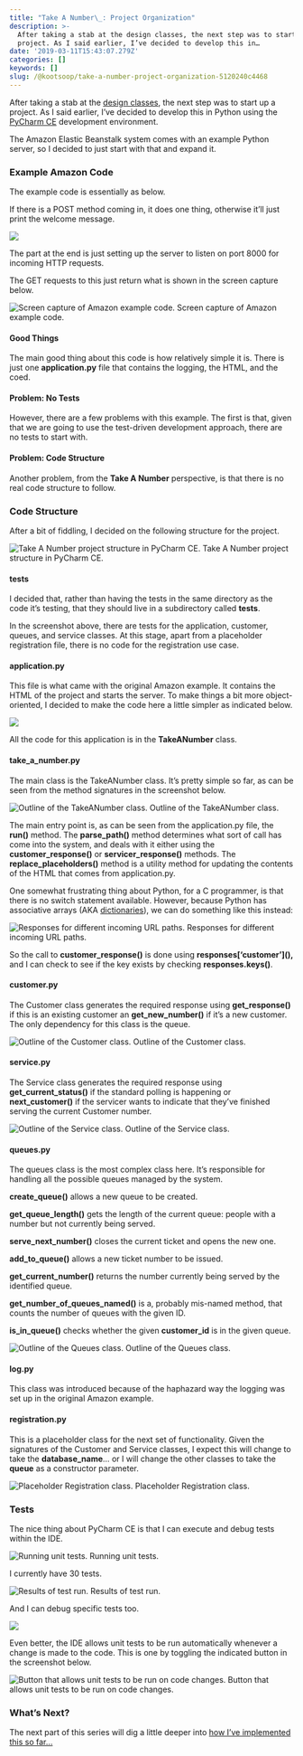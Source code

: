 ```yaml
---
title: "Take A Number\_: Project Organization"
description: >-
  After taking a stab at the design classes, the next step was to start up a
  project. As I said earlier, I’ve decided to develop this in…
date: '2019-03-11T15:43:07.279Z'
categories: []
keywords: []
slug: /@kootsoop/take-a-number-project-organization-5120240c4468
---
```


After taking a stab at the [design classes](https://kootsoop.github.io/@kootsoop-take-a-number-analysis-to-design-b005ffef47ac), the next step was to start up a project. As I said earlier, I’ve decided to develop this in Python using the [PyCharm CE](https://www.jetbrains.com/pycharm/) development environment.

The Amazon Elastic Beanstalk system comes with an example Python server, so I decided to just start with that and expand it.

### Example Amazon Code

The example code is essentially as below.

If there is a POST method coming in, it does one thing, otherwise it’ll just print the welcome message.

![](https://kootsoop.github.io/images/1_NmE1nANv7-jr7s0U9R1Lxg.png)

The part at the end is just setting up the server to listen on port 8000 for incoming HTTP requests.

The GET requests to this just return what is shown in the screen capture below.

![Screen capture of Amazon example code.](https://kootsoop.github.io/images/1_oFn2ExVCFXjfXKkeYvt3cg.png)
Screen capture of Amazon example code.

#### Good Things

The main good thing about this code is how relatively simple it is. There is just one **application.py** file that contains the logging, the HTML, and the coed.

#### Problem: No Tests

However, there are a few problems with this example. The first is that, given that we are going to use the test-driven development approach, there are no tests to start with.

#### Problem: Code Structure

Another problem, from the **Take A Number** perspective, is that there is no real code structure to follow.

### Code Structure

After a bit of fiddling, I decided on the following structure for the project.

![Take A Number project structure in PyCharm CE.](https://kootsoop.github.io/images/1_cPOvt7XAesD3HPjrkJeV6w.png)
Take A Number project structure in PyCharm CE.

#### tests

I decided that, rather than having the tests in the same directory as the code it’s testing, that they should live in a subdirectory called **tests**.

In the screenshot above, there are tests for the application, customer, queues, and service classes. At this stage, apart from a placeholder registration file, there is no code for the registration use case.

#### application.py

This file is what came with the original Amazon example. It contains the HTML of the project and starts the server. To make things a bit more object-oriented, I decided to make the code here a little simpler as indicated below.

![](https://kootsoop.github.io/images/1_2PgfqSjQLY-pNkUaUkEGBg.png)

All the code for this application is in the **TakeANumber** class.

#### take\_a\_number.py

The main class is the TakeANumber class. It’s pretty simple so far, as can be seen from the method signatures in the screenshot below.

![Outline of the TakeANumber class.](https://kootsoop.github.io/images/1_XH2JChQC9oU4PCZlJ2dD2g.png)
Outline of the TakeANumber class.

The main entry point is, as can be seen from the application.py file, the **run()** method. The **parse\_path()** method determines what sort of call has come into the system, and deals with it either using the **customer\_response()** or **servicer\_response()** methods. The **replace\_placeholders()** method is a utility method for updating the contents of the HTML that comes from application.py.

One somewhat frustrating thing about Python, for a C programmer, is that there is no switch statement available. However, because Python has associative arrays (AKA [dictionaries](https://docs.python.org/2/tutorial/datastructures.html#dictionaries)), we can do something like this instead:

![Responses for different incoming URL paths.](https://kootsoop.github.io/images/1_KDde5mPTG5VsZiK2AWal1Q.png)
Responses for different incoming URL paths.

So the call to **customer\_response()** is done using **responses\[‘customer’\](),** and I can check to see if the key exists by checking **responses.keys()**.

#### customer.py

The Customer class generates the required response using **get\_response()** if this is an existing customer an **get\_new\_number()** if it’s a new customer. The only dependency for this class is the queue.

![Outline of the Customer class.](https://kootsoop.github.io/images/1_4UarW_7oOpsY01rXl4yd2g.png)
Outline of the Customer class.

#### service.py

The Service class generates the required response using **get\_current\_status()** if the standard polling is happening or **next\_customer()** if the servicer wants to indicate that they’ve finished serving the current Customer number.

![Outline of the Service class.](https://kootsoop.github.io/images/1_FDWMzPCTOhBtwUsQGsnjOQ.png)
Outline of the Service class.

#### queues.py

The queues class is the most complex class here. It’s responsible for handling all the possible queues managed by the system.

**create\_queue()** allows a new queue to be created.

**get\_queue\_length()** gets the length of the current queue: people with a number but not currently being served.

**serve\_next\_number()** closes the current ticket and opens the new one.

**add\_to\_queue()** allows a new ticket number to be issued.

**get\_current\_number()** returns the number currently being served by the identified queue.

**get\_number\_of\_queues\_named()** is a, probably mis-named method, that counts the number of queues with the given ID.

**is\_in\_queue()** checks whether the given **customer\_id** is in the given queue.

![Outline of the Queues class.](https://kootsoop.github.io/images/1_CowyPGlhCdUhUOhXBX4Hog.png)
Outline of the Queues class.

#### log.py

This class was introduced because of the haphazard way the logging was set up in the original Amazon example.

#### registration.py

This is a placeholder class for the next set of functionality. Given the signatures of the Customer and Service classes, I expect this will change to take the **database\_name**… or I will change the other classes to take the **queue** as a constructor parameter.

![Placeholder Registration class.](https://kootsoop.github.io/images/1_28Xdp6_h9NGuWpyR4FT6mQ.png)
Placeholder Registration class.

### Tests

The nice thing about PyCharm CE is that I can execute and debug tests within the IDE.

![Running unit tests.](https://kootsoop.github.io/images/1_GZk6VSg72q3timK3hiJLSA.png)
Running unit tests.

I currently have 30 tests.

![Results of test run.](https://kootsoop.github.io/images/1_GImIEzCo8ucUl1RCMMqtOA.png)
Results of test run.

And I can debug specific tests too.

![](https://kootsoop.github.io/images/1_-DDfcIEfEsN132DwVtLD5g.png)

Even better, the IDE allows unit tests to be run automatically whenever a change is made to the code. This is one by toggling the indicated button in the screenshot below.

![Button that allows unit tests to be run on code changes.](https://kootsoop.github.io/images/1_a9NwUkUKfKdMS8gBt8IPNA.png)
Button that allows unit tests to be run on code changes.

### What’s Next?

The next part of this series will dig a little deeper into [how I’ve implemented this so far…](https://kootsoop.github.io/@kootsoop-take-a-number-first-cut-8222ad39b729)
